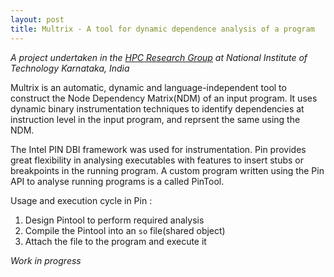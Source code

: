 ```yaml
---
layout: post
title: Multrix - A tool for dynamic dependence analysis of a program
---
```


*A project undertaken in the [HPC Research Group](http://hpc.nitk.ac.in/) at National Institute of Technology Karnataka, India*


Multrix is an automatic, dynamic and language-independent tool to construct the Node Dependency Matrix(NDM) of an input program. It uses dynamic binary instrumentation techniques to identify dependencies at instruction level in the input program, and reprsent the same using the NDM.

The Intel PIN DBI framework was used for instrumentation. Pin provides great flexibility in analysing executables with features to insert stubs or breakpoints in the running program. A custom program written using the Pin API to analyse running programs is a called PinTool.

Usage and execution cycle in Pin :

1. Design Pintool to perform required analysis
2. Compile the Pintool into an `so` file(shared object)
3. Attach the file to the program and execute it

*Work in progress*